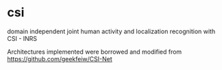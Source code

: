 # csi
domain independent joint human activity and localization recognition with CSI - INRS

Architectures implemented were borrowed and modified from https://github.com/geekfeiw/CSI-Net
